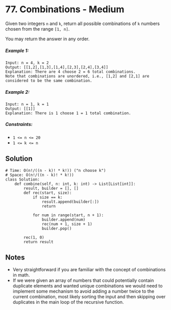 # 77. Combinations - Medium

Given two integers `n` and `k`, return all possible combinations of `k` numbers chosen from the range `[1, n]`.

You may return the answer in any order.

##### Example 1:

```
Input: n = 4, k = 2
Output: [[1,2],[1,3],[1,4],[2,3],[2,4],[3,4]]
Explanation: There are 4 choose 2 = 6 total combinations.
Note that combinations are unordered, i.e., [1,2] and [2,1] are considered to be the same combination.
```

##### Example 2:

```
Input: n = 1, k = 1
Output: [[1]]
Explanation: There is 1 choose 1 = 1 total combination.
```

##### Constraints:

- `1 <= n <= 20`
- `1 <= k <= n`

## Solution

```
# Time: O(n!/((n - k)! * k!)) ("n choose k")
# Space: O(n!/((n - k)! * k!))
class Solution:
    def combine(self, n: int, k: int) -> List[List[int]]:
        result, builder = [], []
        def rec(start, size):
            if size == k:
                result.append(builder[:])
                return
            
            for num in range(start, n + 1):
                builder.append(num)
                rec(num + 1, size + 1)
                builder.pop()
         
        rec(1, 0)
        return result
```

## Notes
- Very straightforward if you are familiar with the concept of combinations in math.
- If we were given an array of numbers that could potentially contain duplicate elements and wanted unique combinations we would need to implement some mechanism to avoid adding a number twice to the current combination, most likely sorting the input and then skipping over duplicates in the main loop of the recursive function.